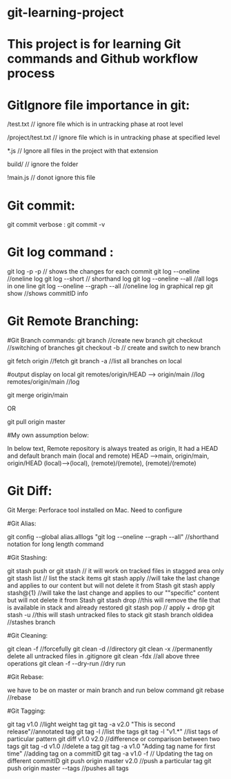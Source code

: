# git-learning-project
This project is for learning Git commands and Github workflow process
========================================================================================
# GitIgnore file importance in git:

/test.txt           // ignore file which is in untracking phase at root level

/project/test.txt   // ignore file which is in untracking phase at specified level

 *.js               // Ignore all files in the project with that extension

 build/             // ignore the folder

 !main.js           // donot ignore this file


# Git commit:

git commit verbose : git commit -v


# Git log command :

git log -p
-p // shows the changes for each commit
git log --oneline //oneline log
git log --short // shorthand log
git log --oneline --all //all logs in one line
git log --oneline --graph --all //oneline log in graphical rep
git show <commitID> //shows commitID info


# Git Remote Branching:

#Git Branch commands:
git branch <branch-name> //create new branch
git checkout <branch-name> //switching of branches
git checkout -b <brnach-name> // create and switch to new branch

git fetch origin //fetch
git branch -a //list all branches on local

#output display on local git
remotes/origin/HEAD --> origin/main //log
remotes/origin/main //log

git merge origin/main

OR

git pull origin master


#My own assumption below:

In below text, Remote repository is always treated as origin,
It had a HEAD and default branch main (local and remote)
HEAD -->main, origin/main, origin/HEAD
(local)-->(local), (remote)/(remote), (remote)/(remote)


# Git Diff:

Git Merge:
Perforace tool installed on Mac. Need to configure

#Git Alias:

git config --global alias.alllogs "git log --oneline --graph --all" //shorthand
notation for long length command


#Git Stashing:

git stash push or git stash // it will work on tracked files in stagged area only
git stash list // list the stack items
git stash apply //will take the last change and applies to our content but will not delete it from Stash
git stash apply stash@{1} //will take the last change and applies to our ""specific" content but will not delete it from Stash
git stash drop //this will remove the file that is available in stack and already restored
git stash pop // apply + drop
git stash -u //this will stash untracked files to stack
git stash branch oldidea //stashes branch


#Git Cleaning:

git clean -f  //forcefully
git clean -d //directory
git clean -x //permanently delete all untracked files in .gitignore
git clean -fdx //all above three operations
git clean -f --dry-run //dry run


#Git Rebase:

we have to be on master or main branch and run below command
git rebase <feature1-branch> //rebase


#Git Tagging:

git tag v1.0 //light weight tag
git tag -a v2.0 "This is second release"//annotated tag
git tag -l //list the tags
git tag -l "v1.*" //list tags of particular pattern
git diff v1.0 v2.0 //difference or comparison between two tags
git tag -d v1.0 //delete a tag
git tag -a v1.0 <FirstcommitID> "Adding tag name for first time" //adding tag on a commitID
git tag -a v1.0 -f <SecondcommitID> // Updating the tag on different commitID
git push origin master v2.0 //push a particular tag
git push origin master --tags //pushes all tags
